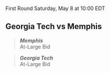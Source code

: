 First Round
Saturday, May 8 at 10:00 EDT
## Georgia Tech vs Memphis

> ***Memphis***  
> At-Large Bid

> ***Georgia Tech***  
> At-Large Bid